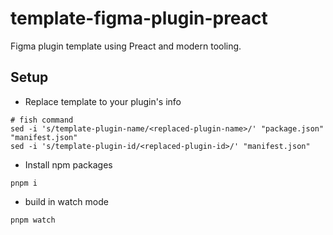 # template-figma-plugin-preact

Figma plugin template using Preact and modern tooling.

## Setup

- Replace template to your plugin's info

```fish
# fish command
sed -i 's/template-plugin-name/<replaced-plugin-name>/' "package.json" "manifest.json"
sed -i 's/template-plugin-id/<replaced-plugin-id>/' "manifest.json"
```

- Install npm packages

```fish
pnpm i
```

- build in watch mode

```fish
pnpm watch
```
